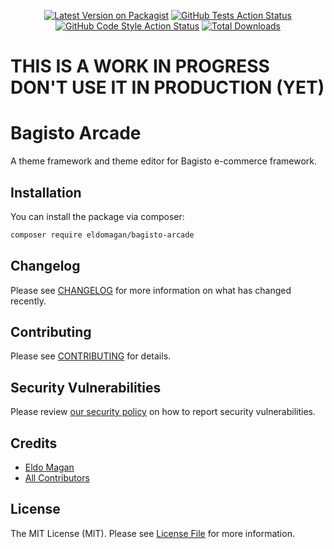 <p align="center">
    <a href=""><img alt="Latest Version on Packagist" src="https://img.shields.io/packagist/v/eldomagan/bagisto-arcade.svg?style=flat-square)](https://packagist.org/packages/eldomagan/bagisto-arcade"></a>
    <a href="https://github.com/eldomagan/bagisto-arcade/actions?query=workflow%3Arun-tests+branch%3Amain"><img alt="GitHub Tests Action Status" src="https://img.shields.io/github/workflow/status/eldomagan/bagisto-arcade/run-tests?label=tests"></a>
    <a href="https://github.com/eldomagan/bagisto-arcade/actions?query=workflow%3A"Check+%26+fix+styling"+branch%3Amain"><img alt="GitHub Code Style Action Status" src="https://img.shields.io/github/workflow/status/eldomagan/bagisto-arcade/Check%20&%20fix%20styling?label=code%20style"></a>
    <a href="https://packagist.org/packages/eldomagan/bagisto-arcade"><img alt="Total Downloads" src="https://img.shields.io/packagist/dt/eldomagan/bagisto-arcade.svg?style=flat-square"></a>
</p>

# THIS IS A WORK IN PROGRESS DON'T USE IT IN PRODUCTION (YET)

# Bagisto Arcade

A theme framework and theme editor for Bagisto e-commerce framework.

## Installation

You can install the package via composer:

```bash
composer require eldomagan/bagisto-arcade
```

## Changelog

Please see [CHANGELOG](CHANGELOG.md) for more information on what has changed recently.

## Contributing

Please see [CONTRIBUTING](.github/CONTRIBUTING.md) for details.

## Security Vulnerabilities

Please review [our security policy](../../security/policy) on how to report security vulnerabilities.

## Credits

- [Eldo Magan](https://github.com/eldomagan)
- [All Contributors](../../contributors)

## License

The MIT License (MIT). Please see [License File](LICENSE.md) for more information.
